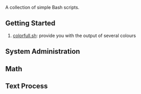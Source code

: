 A collection of simple Bash scripts.


## Getting Started
1. [colorfull.sh](./Colorfull.sh): provide you with the output of several colours


## System Administration

## Math

## Text Process
